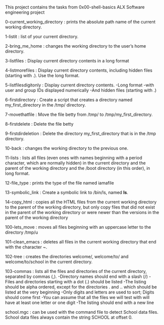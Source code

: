 This project contains the tasks from 0x00-shell-basics ALX Software engineering project

0-current_working_directory :  prints the absolute path name of the current working directory.

1-listit : list of your current directory. 

2-bring_me_home : changes the working directory to the user’s home directory.

3-listfiles : Display current directory contents in a long format

4-listmorefiles : Display current directory contents, including hidden files (starting with .). Use the long format.

5-listfilesdigitonly : Display current directory contents.
-Long format
-with user and group IDs displayed numerically
-And hidden files (starting with .)

6-firstdirectory : Create a script that creates a directory named my_first_directory in the /tmp/ directory.

7-movethatfile : Move the file betty from /tmp/ to /tmp/my_first_directory.

8-firstdelete : Delete the file betty

9-firstdirdeletion : Delete the directory my_first_directory that is in the /tmp directory.

10-back : changes the working directory to the previous one.

11-lists : lists all files (even ones with names beginning with a period character, which are normally hidden) in the current directory and the parent of the working directory and the /boot directory (in this order), in long format.

12-file_type : prints the type of the file named iamafile

13-symbolic_link : Create a symbolic link to /bin/ls, named __ls__.

14-copy_html : copies all the HTML files from the current working directory to the parent of the working directory, but only copy files that did not exist in the parent of the working directory or were newer than the versions in the parent of the working directory

100-lets_move :  moves all files beginning with an uppercase letter to the directory /tmp/u

101-clean_emacs :  deletes all files in the current working directory that end with the character ~.

102-tree : creates the directories welcome/, welcome/to/ and welcome/to/school in the current directory.

103-commas : lists all the files and directories of the current directory, separated by commas (,).
-Directory names should end with a slash (/)
-Files and directories starting with a dot (.) should be listed
-The listing should be alpha ordered, except for the directories . and .. which should be listed at the very beginning
-Only digits and letters are used to sort; Digits should come first
-You can assume that all the files we will test with will have at least one letter or one digit
-The listing should end with a new line

school.mgc : can be used with the command file to detect School data files. School data files always contain the string SCHOOL at offset 0.



